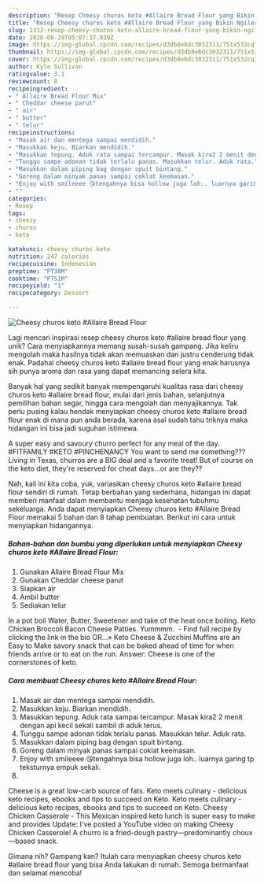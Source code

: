 ```yaml
---
description: "Resep Cheesy churos keto #Allaire Bread Flour yang Bikin Ngiler"
title: "Resep Cheesy churos keto #Allaire Bread Flour yang Bikin Ngiler"
slug: 1332-resep-cheesy-churos-keto-allaire-bread-flour-yang-bikin-ngiler
date: 2020-08-29T05:07:37.039Z
image: https://img-global.cpcdn.com/recipes/d3db8e6dc3032311/751x532cq70/cheesy-churos-keto-allaire-bread-flour-foto-resep-utama.jpg
thumbnail: https://img-global.cpcdn.com/recipes/d3db8e6dc3032311/751x532cq70/cheesy-churos-keto-allaire-bread-flour-foto-resep-utama.jpg
cover: https://img-global.cpcdn.com/recipes/d3db8e6dc3032311/751x532cq70/cheesy-churos-keto-allaire-bread-flour-foto-resep-utama.jpg
author: Kyle Sullivan
ratingvalue: 3.1
reviewcount: 8
recipeingredient:
- " Allaire Bread Flour Mix"
- " Cheddar cheese parut"
- " air"
- " butter"
- " telur"
recipeinstructions:
- "Masak air dan mentega sampai mendidih."
- "Masukkan keju. Biarkan mendidih."
- "Masukkan tepung. Aduk rata sampai tercampur. Masak kira2 2 menit dengan api kecil sekali sambil di aduk terus."
- "Tunggu sampe adonan tidak terlalu panas. Masukkan telur. Aduk rata."
- "Masukkan dalam piping bag dengan spuit bintang."
- "Goreng dalam minyak panas sampai coklat keemasan."
- "Enjoy with smileeee 😘tengahnya bisa hollow juga loh.. luarnya garing tp teksturnya empuk sekali."
- ""
categories:
- Resep
tags:
- cheesy
- churos
- keto

katakunci: cheesy churos keto 
nutrition: 247 calories
recipecuisine: Indonesian
preptime: "PT30M"
cooktime: "PT51M"
recipeyield: "1"
recipecategory: Dessert

---
```



![Cheesy churos keto #Allaire Bread Flour](https://img-global.cpcdn.com/recipes/d3db8e6dc3032311/751x532cq70/cheesy-churos-keto-allaire-bread-flour-foto-resep-utama.jpg)

Lagi mencari inspirasi resep cheesy churos keto #allaire bread flour yang unik? Cara menyiapkannya memang susah-susah gampang. Jika keliru mengolah maka hasilnya tidak akan memuaskan dan justru cenderung tidak enak. Padahal cheesy churos keto #allaire bread flour yang enak harusnya sih punya aroma dan rasa yang dapat memancing selera kita.

Banyak hal yang sedikit banyak mempengaruhi kualitas rasa dari cheesy churos keto #allaire bread flour, mulai dari jenis bahan, selanjutnya pemilihan bahan segar, hingga cara mengolah dan menyajikannya. Tak perlu pusing kalau hendak menyiapkan cheesy churos keto #allaire bread flour enak di mana pun anda berada, karena asal sudah tahu triknya maka hidangan ini bisa jadi suguhan istimewa.

A super easy and savoury churro perfect for any meal of the day. #FITFAMILY #KETO #PINCHENANCY You want to send me something??? Living in Texas, churros are a BIG deal and a favorite treat! But of course on the keto diet, they&#39;re reserved for cheat days…or are they??


Nah, kali ini kita coba, yuk, variasikan cheesy churos keto #allaire bread flour sendiri di rumah. Tetap berbahan yang sederhana, hidangan ini dapat memberi manfaat dalam membantu menjaga kesehatan tubuhmu sekeluarga. Anda dapat menyiapkan Cheesy churos keto #Allaire Bread Flour memakai 5 bahan dan 8 tahap pembuatan. Berikut ini cara untuk menyiapkan hidangannya.

<!--inarticleads1-->

##### Bahan-bahan dan bumbu yang diperlukan untuk menyiapkan Cheesy churos keto #Allaire Bread Flour:

1. Gunakan  Allaire Bread Flour Mix
1. Gunakan  Cheddar cheese parut
1. Siapkan  air
1. Ambil  butter
1. Sediakan  telur


In a pot boil Water, Butter, Sweetener and take of the heat once boiling. Keto Chicken Broccoli Bacon Cheese Patties. Yummmm. ⁠ -⁠ Find full recipe by clicking the link in the bio OR…» Keto Cheese &amp; Zucchini Muffins are an Easy to Make savory snack that can be baked ahead of time for when friends arrive or to eat on the run. Answer: Cheese is one of the cornerstones of keto. 

<!--inarticleads2-->

##### Cara membuat Cheesy churos keto #Allaire Bread Flour:

1. Masak air dan mentega sampai mendidih.
1. Masukkan keju. Biarkan mendidih.
1. Masukkan tepung. Aduk rata sampai tercampur. Masak kira2 2 menit dengan api kecil sekali sambil di aduk terus.
1. Tunggu sampe adonan tidak terlalu panas. Masukkan telur. Aduk rata.
1. Masukkan dalam piping bag dengan spuit bintang.
1. Goreng dalam minyak panas sampai coklat keemasan.
1. Enjoy with smileeee 😘tengahnya bisa hollow juga loh.. luarnya garing tp teksturnya empuk sekali.
1. 


Cheese is a great low-carb source of fats. Keto meets culinary - delicious keto recipes, ebooks and tips to succeed on Keto. Keto meets culinary - delicious keto recipes, ebooks and tips to succeed on Keto. Cheesy Chicken Casserole - This Mexican inspired keto lunch is super easy to make and provides Update: I&#39;ve posted a YouTube video on making Cheesy Chicken Casserole! A churro is a fried-dough pastry—predominantly choux—based snack. 

Gimana nih? Gampang kan? Itulah cara menyiapkan cheesy churos keto #allaire bread flour yang bisa Anda lakukan di rumah. Semoga bermanfaat dan selamat mencoba!
